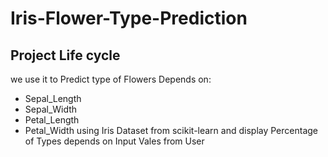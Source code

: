 # Iris-Flower-Type-Prediction
## Project Life cycle 
we use it to Predict type of Flowers  Depends on: 
- Sepal_Length
- Sepal_Width
- Petal_Length
- Petal_Width
using Iris Dataset from scikit-learn and display Percentage of Types depends on Input Vales from User
